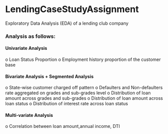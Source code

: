 # LendingCaseStudyAssignment

Exploratory Data Analysis (EDA) of a lending club company

### Analysis as follows:

#### Univariate Analysis
o Loan Status Proportion
o Employment history proportion of the customer base

#### Bivariate Analysis + Segmented Analysis
o State-wise customer charged off pattern
o Defaulters and Non-defaulters rate aggregated on grades and sub-grades level
o Distribution of loan amount across grades and sub-grades
o Distribution of loan amount across loan status
o Distribution of interest rate across loan status

#### Multi-variate Analysis
o Correlation between loan amount,annual income, DTI
